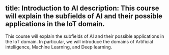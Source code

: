 title: Introduction to AI
description: This course will explain the subfields of AI and their possible applications in the IoT domain.
---


This course will explain the subfields of AI and their possible applications in the IoT domain. In particular, we will introduce the domains of Artificial intelligence, Machine Learning, and Deep learning.

